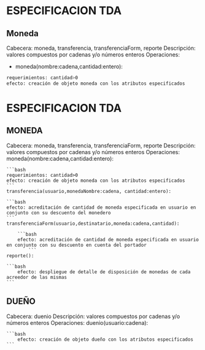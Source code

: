 # ESPECIFICACION TDA

## Moneda
Cabecera: moneda, transferencia, transferenciaForm, reporte
Descripción: valores compuestos por cadenas y/o números enteros
Operaciones: 

* moneda(nombre:cadena,cantidad:entero):

```bash
requerimientos: cantidad>0
efecto: creación de objeto moneda con los atributos especificados
```

# ESPECIFICACION TDA

## MONEDA

Cabecera: moneda, transferencia, transferenciaForm, reporte
Descripción: valores compuestos por cadenas y/o números enteros
Operaciones: 
	moneda(nombre:cadena,cantidad:entero):

	```bash
	requerimientos: cantidad>0
	efecto: creación de objeto moneda con los atributos especificados
	```
	transferencia(usuario,monedaNombre:cadena, cantidad:entero):

	```bash
	efecto: acreditación de cantidad de moneda especificada en usuario en conjunto con su descuento del monedero 	
	```
	transferenciaForm(usuario,destinatario,moneda:cadena,cantidad):
	
		```bash
		efecto: acreditación de cantidad de moneda especificada en usuario en conjunto con su descuento en cuenta del portador
			```
	reporte():
	
	```bash
		efecto: despliegue de detalle de disposición de monedas de cada acreedor de las mismas
	```

## DUEÑO

Cabecera: duenio
Descripción: valores compuestos por cadenas y/o números enteros
Operaciones: 
	duenio(usuario:cadena): 
	
	```bash
		efecto: creación de objeto dueño con los atributos especificados
	```
